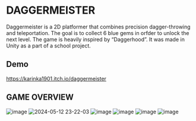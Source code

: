 
# DAGGERMEISTER

Daggermeister is a 2D platformer that combines precision dagger-throwing and teleportation. The goal is to collect 6 blue gems in orfder to unlock the next level. The game is heavily inspired by “Daggerhood”. 
It was made in Unity as a part of a school project.


## Demo


https://karinka1901.itch.io/daggermeister

## GAME OVERVIEW
![image](https://github.com/karinka1901/PortfolioProject/assets/60856417/b794800d-b615-4273-a6a9-986080582c53)
![2024-05-12 23-22-03](https://github.com/karinka1901/PortfolioProject/assets/60856417/aeb17b7f-9282-4339-86aa-455e7e0903d5)
![image](https://github.com/karinka1901/PortfolioProject/assets/60856417/8e0fb92b-36b4-4684-b680-5e222e0c182d)
![image](https://github.com/karinka1901/PortfolioProject/assets/60856417/89381a0d-a4bf-49a9-93c1-d94a00eff6bd)
![image](https://github.com/karinka1901/PortfolioProject/assets/60856417/88228667-14e5-4daf-801f-33fcc4db7991)
![image](https://github.com/karinka1901/PortfolioProject/assets/60856417/d0b69b33-08d1-4b07-9bd5-d78a48d5bec4)
